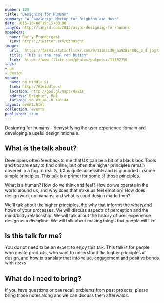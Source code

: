 ```yaml
---
number: 129
title: "Designing for Humans"
summary: "A JavaScript Meetup for Brighton and Hove"
date: 2015-10-08T19:15+00:00
lanyrd: http://lanyrd.com/2015/async-designing-for-humans
speakers:
- name: Barry Prendergast
  link: https://twitter.com/btndsgnr
image:
  url:   https://farm1.staticflickr.com/9/11187139_aa9382488d_z_d.jpg?zz=1
  title: "This is the real red button"
  link:  https://www.flickr.com/photos/pulpolux/11187139
tags:
- ux
- design
venue:
  name: 68 Middle St
  link: http://68middle.st
  location: http://goo.gl/maps/dxEiT
  address: Brighton, BN1
  latlong: 50.82116,-0.143144
layout: event.html
collection: events
published: true
---
```


Designing for humans - demystifying the user experience domain and developing a useful design rationale.

## What is the talk about?

Developers often feedback to me that UX can be a bit of a black box. Tools and tips are easy to find online, but often the higher principles remain covered in a fog. In reality, UX is quite accessible and is grounded in some simple principles. This talk is a primer for some of those principles.

What is a human? How do we think and feel? How do we operate in the world around us, and why does that make us feel emotion? How does design work on humans, and what is good design made from?

We'll talk about the higher principles, the why that informs the whats and hows of your processes. We will discuss aspects of perception and the mind/body relationship. We will talk about the history of user experience design as a discipline. We will talk about making things that people will like.

## Is this talk for me?

You do not need to be an expert to enjoy this talk. This talk is for people who create products, who want to understand the higher principles of design, and how to translate that into value, engagement and positive bonds with users.

## What do I need to bring?

If you have questions or can recall problems from past projects, please bring those notes along and we can discuss them afterwards.
